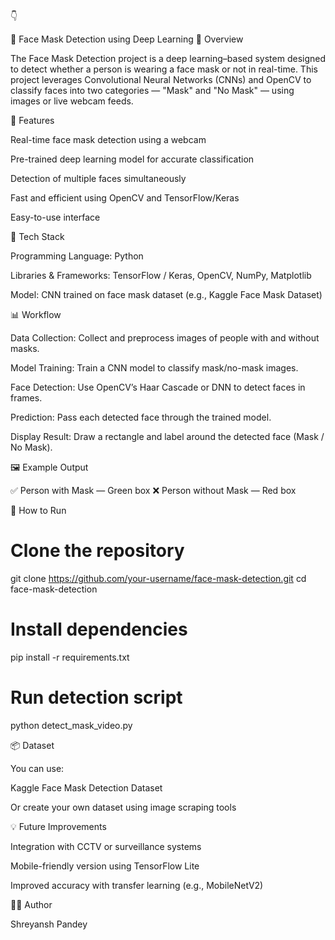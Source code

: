 👇

🧠 Face Mask Detection using Deep Learning
📘 Overview

The Face Mask Detection project is a deep learning–based system designed to detect whether a person is wearing a face mask or not in real-time. This project leverages Convolutional Neural Networks (CNNs) and OpenCV to classify faces into two categories — "Mask" and "No Mask" — using images or live webcam feeds.

🚀 Features

Real-time face mask detection using a webcam

Pre-trained deep learning model for accurate classification

Detection of multiple faces simultaneously

Fast and efficient using OpenCV and TensorFlow/Keras

Easy-to-use interface

🧩 Tech Stack

Programming Language: Python

Libraries & Frameworks: TensorFlow / Keras, OpenCV, NumPy, Matplotlib

Model: CNN trained on face mask dataset (e.g., Kaggle Face Mask Dataset)

📊 Workflow

Data Collection: Collect and preprocess images of people with and without masks.

Model Training: Train a CNN model to classify mask/no-mask images.

Face Detection: Use OpenCV’s Haar Cascade or DNN to detect faces in frames.

Prediction: Pass each detected face through the trained model.

Display Result: Draw a rectangle and label around the detected face (Mask / No Mask).

🖼️ Example Output

✅ Person with Mask — Green box
❌ Person without Mask — Red box

🧪 How to Run
# Clone the repository
git clone https://github.com/your-username/face-mask-detection.git
cd face-mask-detection

# Install dependencies
pip install -r requirements.txt

# Run detection script
python detect_mask_video.py

📦 Dataset

You can use:

Kaggle Face Mask Detection Dataset

Or create your own dataset using image scraping tools

💡 Future Improvements

Integration with CCTV or surveillance systems

Mobile-friendly version using TensorFlow Lite

Improved accuracy with transfer learning (e.g., MobileNetV2)

👨‍💻 Author

Shreyansh Pandey
